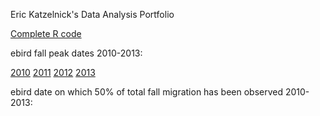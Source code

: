 Eric Katzelnick's Data Analysis Portfolio

<a href="https://github.com/ekatzelnick/ekatzelnick.github.io/blob/master/trimmed_capstone_script.R">Complete R code</a>


ebird fall peak dates 2010-2013:

<a href="https://github.com/ekatzelnick/ekatzelnick.github.io/blob/master/ebird2010_peak.gif">2010</a>
<a href="https://github.com/ekatzelnick/ekatzelnick.github.io/blob/master/ebird2011_peak.gif">2011</a>
<a href="https://github.com/ekatzelnick/ekatzelnick.github.io/blob/master/ebird2012_peak.gif">2012</a>
<a href="https://github.com/ekatzelnick/ekatzelnick.github.io/blob/master/ebird2013_peak.gif">2013</a>

ebird date on which 50% of total fall migration has been observed 2010-2013:

